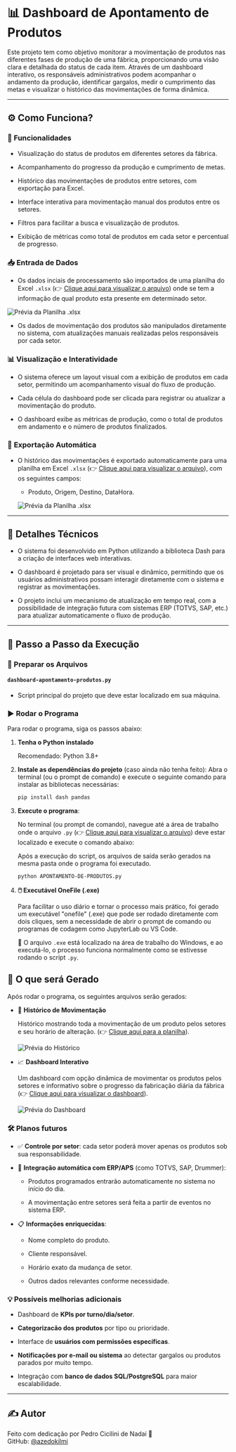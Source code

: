 # 📊 Dashboard de Apontamento de Produtos

Este projeto tem como objetivo monitorar a movimentação de produtos nas diferentes fases de produção de uma fábrica, proporcionando uma visão clara e detalhada do status de cada item. Através de um dashboard interativo, os responsáveis administrativos podem acompanhar o andamento da produção, identificar gargalos, medir o cumprimento das metas e visualizar o histórico das movimentações de forma dinâmica.

---

## ⚙️ Como Funciona?

### 🧠 Funcionalidades

- Visualização do status de produtos em diferentes setores da fábrica.
  
- Acompanhamento do progresso da produção e cumprimento de metas.
  
- Histórico das movimentações de produtos entre setores, com exportação para Excel.
  
- Interface interativa para movimentação manual dos produtos entre os setores.
  
- Filtros para facilitar a busca e visualização de produtos.
  
- Exibição de métricas como total de produtos em cada setor e percentual de progresso.
  
### 📥 **Entrada de Dados**

   - Os dados inciais de processamento são importados de uma planilha do Excel `.xlsx` (👉 [Clique aqui para visualizar o arquivo]()) onde se tem a informação de qual produto esta presente em determinado setor.

   ![Prévia da Planilha .xlsx]()
     
   - Os dados de movimentação dos produtos são manipulados diretamente no sistema, com atualizações manuais realizadas pelos responsáveis por cada setor.
   
### 📊 **Visualização e Interatividade**

   - O sistema oferece um layout visual com a exibição de produtos em cada setor, permitindo um acompanhamento visual do fluxo de produção.
     
   - Cada célula do dashboard pode ser clicada para registrar ou atualizar a movimentação do produto.
     
   - O dashboard exibe as métricas de produção, como o total de produtos em andamento e o número de produtos finalizados.

### 💾 **Exportação Automática**

   - O histórico das movimentações é exportado automaticamente para uma planilha em Excel `.xlsx` (👉 [Clique aqui para visualizar o arquivo]()), com os seguintes campos:
     
     - Produto, Origem, Destino, DataHora.

     ![Prévia da Planilha .xlsx]()

---

## 🧪 Detalhes Técnicos

- O sistema foi desenvolvido em Python utilizando a biblioteca Dash para a criação de interfaces web interativas.
  
- O dashboard é projetado para ser visual e dinâmico, permitindo que os usuários administrativos possam interagir diretamente com o sistema e registrar as movimentações.
  
- O projeto inclui um mecanismo de atualização em tempo real, com a possibilidade de integração futura com sistemas ERP (TOTVS, SAP, etc.) para atualizar automaticamente o fluxo de produção.

---

## 🚀 Passo a Passo da Execução

### 📁 Preparar os Arquivos

#### `dashboard-apontamento-produtos.py`
- Script principal do projeto que deve estar localizado em sua máquina.

### ▶️ Rodar o Programa

Para rodar o programa, siga os passos abaixo:

1. **Tenha o Python instalado**
   
   Recomendado: Python 3.8+

2. **Instale as dependências do projeto** (caso ainda não tenha feito):
   Abra o terminal (ou o prompt de comando) e execute o seguinte comando para instalar as bibliotecas necessárias:

   ```bash
   pip install dash pandas
   ```

3. **Execute o programa**:
  
   No terminal (ou prompt de comando), navegue até a área de trabalho onde o arquivo `.py` (👉 [Clique aqui para visualizar o arquivo]()) deve estar localizado e execute o comando abaixo:
   
   Após a execução do script, os arquivos de saída serão gerados na mesma pasta onde o programa foi executado.

   ```bash
   python APONTAMENTO-DE-PRODUTOS.py
   ```

4. **🖱️ Executável OneFile (.exe)**

   Para facilitar o uso diário e tornar o processo mais prático, foi gerado um executável "onefile" (.exe) que pode ser rodado diretamente com dois cliques, sem a necessidade de abrir o prompt de comando ou programas de codagem como JupyterLab ou VS Code.

   📂 O arquivo `.exe` está localizado na área de trabalho do Windows, e ao executá-lo, o processo funciona normalmente como se estivesse rodando o script `.py`.

## 📂 O que será Gerado

Após rodar o programa, os seguintes arquivos serão gerados:

- 📄 **Histórico de Movimentação**
  
  Histórico mostrando toda a movimentação de um produto pelos setores e seu horário de alteração. (👉 [Clique aqui para a planilha]()).
  
  ![Prévia do Histórico]()

- 📈 **Dashboard Interativo**
  
  Um dashboard com opção dinâmica de movimentar os produtos pelos setores e informativo sobre o progresso da fabricação diária da fábrica (👉 [Clique aqui para visualizar o dashboard]()).
  
  ![Prévia do Dashboard]()

### 🛠️ Planos futuros

- ✅ **Controle por setor**: cada setor poderá mover apenas os produtos sob sua responsabilidade.
  
- 🔗 **Integração automática com ERP/APS** (como TOTVS, SAP, Drummer):
  
  - Produtos programados entrarão automaticamente no sistema no início do dia.
    
  - A movimentação entre setores será feita a partir de eventos no sistema ERP.
 
- 📋 **Informações enriquecidas**:
  
  - Nome completo do produto.
    
  - Cliente responsável.
    
  - Horário exato da mudança de setor.
    
  - Outros dados relevantes conforme necessidade.

### 💡 Possíveis melhorias adicionais

- Dashboard de **KPIs por turno/dia/setor**.
  
- **Categorizacão dos produtos** por tipo ou prioridade.
  
- Interface de **usuários com permissões específicas**.
  
- **Notificações por e-mail ou sistema** ao detectar gargalos ou produtos parados por muito tempo.
  
- Integração com **banco de dados SQL/PostgreSQL** para maior escalabilidade.

---

## ✍️ Autor

Feito com dedicação por Pedro Cicilini de Nadai 💪\
GitHub: [@azedokilmi](https://github.com/azedokilmi)
